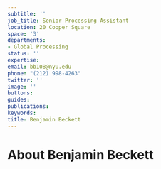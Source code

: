 ```yaml
---
subtitle: ''
job_title: Senior Processing Assistant
location: 20 Cooper Square
space: '3'
departments:
- Global Processing
status: ''
expertise: 
email: bb108@nyu.edu
phone: "(212) 998-4263"
twitter: ''
image: ''
buttons: 
guides: 
publications: 
keywords: 
title: Benjamin Beckett
---
```


# About Benjamin Beckett